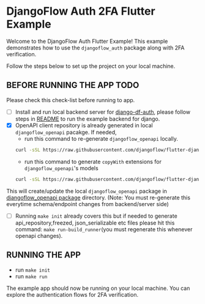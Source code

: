 # DjangoFlow Auth 2FA Flutter Example

Welcome to the DjangoFlow Auth Flutter Example! This example demonstrates how to use the `djangoflow_auth` package along with 2FA verification.

Follow the steps below to set up the project on your local machine.

## BEFORE RUNNING THE APP TODO
Please check this check-list before running to app.
- [ ] Install and run local backend server for [django-df-auth](https://github.com/djangoflow/django-df-auth), please follow steps in [README](../../django/simple_auth/README.md) to run the example backend for django.
- [x] OpenAPI client repository is already generated in local `djangoflow_openapi` pacakge. If needed,
    - run this command to re-generate `djangoflow_openapi` locally.
    ```bash
    curl -sSL https://raw.githubusercontent.com/djangoflow/flutter-djangoflow/main/packages/djangoflow_openapi_extensions/tool/generate-openapi.sh | sh
    ```
    - run this command to generate `copyWith` extensions for `djangoflow_openapi`'s models
    ```bash
    curl -sSL https://raw.githubusercontent.com/djangoflow/flutter-djangoflow/main/packages/djangoflow_openapi_extensions/tool/generate-openapi-copywith.sh | sh
    ```
This will create/update the local `djangoflow_openapi` package in [djangoflow_openapi package](./packages/djangoflow_openapi/) directory. (Note: You must re-generate this everytime schema/endpoint changes from backend/server side)
- [ ] Running `make init` already covers this but if needed to generate api_repository,freezed, json_serializable etc files please hit this command: `make run-build_runner`(you must regenerate this whenever openapi changes).

## RUNNING THE APP

- run `make init`
- run `make run`

The example app should now be running on your local machine. You can explore the authentication flows for 2FA verification.

